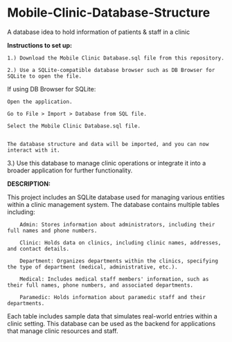 # Mobile-Clinic-Database-Structure
A database idea to hold information of patients &amp; staff in a clinic 

**Instructions to set up:**
    
    1.) Download the Mobile Clinic Database.sql file from this repository.
    
    2.) Use a SQLite-compatible database browser such as DB Browser for SQLite to open the file.

If using DB Browser for SQLite:

    Open the application.

    Go to File > Import > Database from SQL file.

    Select the Mobile Clinic Database.sql file.


    The database structure and data will be imported, and you can now interact with it.
    
3.) Use this database to manage clinic operations or integrate it into a broader application for further functionality.

**DESCRIPTION:**
        
This project includes an SQLite database used for managing various entities within a clinic management system. The database contains multiple tables including:
        
        Admin: Stores information about administrators, including their full names and phone numbers.
        
        Clinic: Holds data on clinics, including clinic names, addresses, and contact details.
        
        Department: Organizes departments within the clinics, specifying the type of department (medical, administrative, etc.).
        
        Medical: Includes medical staff members' information, such as their full names, phone numbers, and associated departments.
        
        Paramedic: Holds information about paramedic staff and their departments.
        
Each table includes sample data that simulates real-world entries within a clinic setting. This database can be used as the backend for applications that manage clinic resources and staff.

